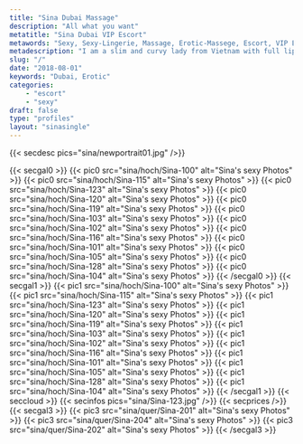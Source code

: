 ```yaml
---
title: "Sina Dubai Massage"
description: "All what you want"
metatitle: "Sina Dubai VIP Escort"
metawords: "Sexy, Sexy-Lingerie, Massage, Erotic-Massege, Escort, VIP Escort, Dubai, Vietnam, Girlfriend Sex, United Arab Emirates, Woman"
metadescription: "I am a slim and curvy lady from Vietnam with full lips and big dark eyes. I can be either your romantic girlfriend dressed in sexy lingerie or your dominant Mistress"
slug: "/"
date: "2018-08-01"
keywords: "Dubai, Erotic"
categories:
    - "escort"
    - "sexy"
draft: false
type: "profiles"
layout: "sinasingle"
---
```

{{< secdesc pics="sina/newportrait01.jpg" />}}

{{< secgal0 >}}
  {{< pic0 src="sina/hoch/Sina-100" alt="Sina's sexy Photos" >}}
  {{< pic0 src="sina/hoch/Sina-115" alt="Sina's sexy Photos" >}}
  {{< pic0 src="sina/hoch/Sina-123" alt="Sina's sexy Photos" >}}
  {{< pic0 src="sina/hoch/Sina-120" alt="Sina's sexy Photos" >}}
  {{< pic0 src="sina/hoch/Sina-119" alt="Sina's sexy Photos" >}}
  {{< pic0 src="sina/hoch/Sina-103" alt="Sina's sexy Photos" >}}
  {{< pic0 src="sina/hoch/Sina-102" alt="Sina's sexy Photos" >}}
  {{< pic0 src="sina/hoch/Sina-116" alt="Sina's sexy Photos" >}}
  {{< pic0 src="sina/hoch/Sina-101" alt="Sina's sexy Photos" >}}
  {{< pic0 src="sina/hoch/Sina-105" alt="Sina's sexy Photos" >}}
  {{< pic0 src="sina/hoch/Sina-128" alt="Sina's sexy Photos" >}}
  {{< pic0 src="sina/hoch/Sina-104" alt="Sina's sexy Photos" >}}
{{< /secgal0 >}}
{{< secgal1 >}}
  {{< pic1 src="sina/hoch/Sina-100" alt="Sina's sexy Photos" >}}
  {{< pic1 src="sina/hoch/Sina-115" alt="Sina's sexy Photos" >}}
  {{< pic1 src="sina/hoch/Sina-123" alt="Sina's sexy Photos" >}}
  {{< pic1 src="sina/hoch/Sina-120" alt="Sina's sexy Photos" >}}
  {{< pic1 src="sina/hoch/Sina-119" alt="Sina's sexy Photos" >}}
  {{< pic1 src="sina/hoch/Sina-103" alt="Sina's sexy Photos" >}}
  {{< pic1 src="sina/hoch/Sina-102" alt="Sina's sexy Photos" >}}
  {{< pic1 src="sina/hoch/Sina-116" alt="Sina's sexy Photos" >}}
  {{< pic1 src="sina/hoch/Sina-101" alt="Sina's sexy Photos" >}}
  {{< pic1 src="sina/hoch/Sina-105" alt="Sina's sexy Photos" >}}
  {{< pic1 src="sina/hoch/Sina-128" alt="Sina's sexy Photos" >}}
  {{< pic1 src="sina/hoch/Sina-104" alt="Sina's sexy Photos" >}}
{{< /secgal1 >}}
{{< seccloud >}}
{{< secinfos pics="sina/Sina-123.jpg" />}}
{{< secprices />}}
{{< secgal3 >}}
  {{< pic3 src="sina/quer/Sina-201" alt="Sina's sexy Photos" >}}
  {{< pic3 src="sina/quer/Sina-204" alt="Sina's sexy Photos" >}}
  {{< pic3 src="sina/quer/Sina-202" alt="Sina's sexy Photos" >}}
{{< /secgal3 >}}

